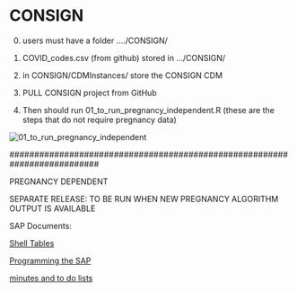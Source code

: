 # CONSIGN

0) users must have a folder ..../CONSIGN/

1) COVID_codes.csv (from github) stored in .../CONSIGN/

2) in CONSIGN/CDMInstances/ store the CONSIGN CDM

3) PULL CONSIGN project from GitHub

 
4) Then should run 01_to_run_pregnancy_independent.R  (these are the steps that do not require pregnancy data)


![01_to_run_pregnancy_independent](https://user-images.githubusercontent.com/40298610/192247083-b66fb5d0-9c7e-40a5-be03-83c2450efd57.jpeg)


##########################################################################

PREGNANCY DEPENDENT

SEPARATE RELEASE:
TO BE RUN WHEN NEW PREGNANCY ALGORITHM OUTPUT IS AVAILABLE


SAP Documents:

[Shell Tables](https://docs.google.com/spreadsheets/d/1bFUxRoAb7cA-tsMpP4ioHx9bZNubZXbf0Ak0M2K9AgI/edit?usp=sharing)

[Programming the SAP](https://docs.google.com/spreadsheets/d/1WyDWxCPTYsNnOTdxHRJkV1tQh2EZT6p4MRO9MYw8CLQ/edit?usp=sharing)

[minutes and to do lists](https://docs.google.com/document/d/1FEGZuBUDGRiopPAkvd3-KccHzEyOJE771kdJMdPPkuo/edit)
